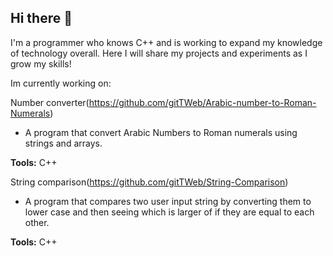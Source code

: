## Hi there 👋

I'm a programmer who knows C++ and is working to expand my knowledge of technology overall. Here I will share my projects and experiments as I grow my skills!

Im currently working on:

Number converter(https://github.com/gitTWeb/Arabic-number-to-Roman-Numerals)
- A program that convert Arabic Numbers to Roman numerals using strings and arrays.

**Tools:** C++

String comparison(https://github.com/gitTWeb/String-Comparison)
- A program that compares two user input string by converting them to lower case and then seeing which is larger of if they are equal to each other.

**Tools:** C++

